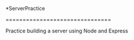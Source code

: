 *ServerPractice

===============================

Practice building a server using Node and Express 
